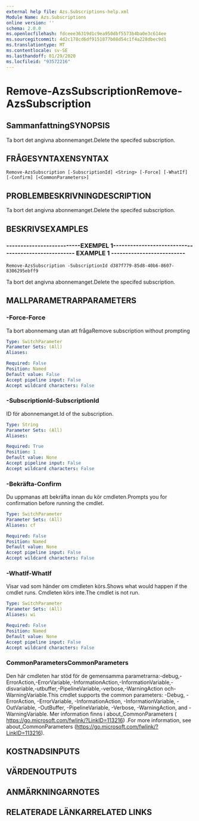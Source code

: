 ```yaml
---
external help file: Azs.Subscriptions-help.xml
Module Name: Azs.Subscriptions
online version: ''
schema: 2.0.0
ms.openlocfilehash: fdceee36319d1c9ea950dbf5573b4ba0e3c614ee
ms.sourcegitcommit: 4d2c178cd6df9151877b08d54c1f4a228dbec9d1
ms.translationtype: MT
ms.contentlocale: sv-SE
ms.lasthandoff: 01/29/2020
ms.locfileid: "93572216"
---
```

# <span data-ttu-id="78b79-101">Remove-AzsSubscription</span><span class="sxs-lookup"><span data-stu-id="78b79-101">Remove-AzsSubscription</span></span>

## <span data-ttu-id="78b79-102">Sammanfattning</span><span class="sxs-lookup"><span data-stu-id="78b79-102">SYNOPSIS</span></span>
<span data-ttu-id="78b79-103">Ta bort det angivna abonnemanget.</span><span class="sxs-lookup"><span data-stu-id="78b79-103">Delete the specifed subscription.</span></span>

## <span data-ttu-id="78b79-104">FRÅGESYNTAXEN</span><span class="sxs-lookup"><span data-stu-id="78b79-104">SYNTAX</span></span>

```
Remove-AzsSubscription [-SubscriptionId] <String> [-Force] [-WhatIf] [-Confirm] [<CommonParameters>]
```

## <span data-ttu-id="78b79-105">PROBLEMBESKRIVNING</span><span class="sxs-lookup"><span data-stu-id="78b79-105">DESCRIPTION</span></span>
<span data-ttu-id="78b79-106">Ta bort det angivna abonnemanget.</span><span class="sxs-lookup"><span data-stu-id="78b79-106">Delete the specifed subscription.</span></span>

## <span data-ttu-id="78b79-107">BESKRIVS</span><span class="sxs-lookup"><span data-stu-id="78b79-107">EXAMPLES</span></span>

### <span data-ttu-id="78b79-108">--------------------------EXEMPEL 1--------------------------</span><span class="sxs-lookup"><span data-stu-id="78b79-108">-------------------------- EXAMPLE 1 --------------------------</span></span>
```
Remove-AzsSubscription -SubscriptionId d387f779-85d8-40b6-8607-8306295ebff9
```

<span data-ttu-id="78b79-109">Ta bort det angivna abonnemanget.</span><span class="sxs-lookup"><span data-stu-id="78b79-109">Delete the specifed subscription.</span></span>

## <span data-ttu-id="78b79-110">MALLPARAMETRAR</span><span class="sxs-lookup"><span data-stu-id="78b79-110">PARAMETERS</span></span>

### <span data-ttu-id="78b79-111">-Force</span><span class="sxs-lookup"><span data-stu-id="78b79-111">-Force</span></span>
<span data-ttu-id="78b79-112">Ta bort abonnemang utan att fråga</span><span class="sxs-lookup"><span data-stu-id="78b79-112">Remove subscription without prompting</span></span>

```yaml
Type: SwitchParameter
Parameter Sets: (All)
Aliases: 

Required: False
Position: Named
Default value: False
Accept pipeline input: False
Accept wildcard characters: False
```

### <span data-ttu-id="78b79-113">-SubscriptionId</span><span class="sxs-lookup"><span data-stu-id="78b79-113">-SubscriptionId</span></span>
<span data-ttu-id="78b79-114">ID för abonnemanget.</span><span class="sxs-lookup"><span data-stu-id="78b79-114">Id of the subscription.</span></span>

```yaml
Type: String
Parameter Sets: (All)
Aliases: 

Required: True
Position: 1
Default value: None
Accept pipeline input: False
Accept wildcard characters: False
```

### <span data-ttu-id="78b79-115">-Bekräfta</span><span class="sxs-lookup"><span data-stu-id="78b79-115">-Confirm</span></span>
<span data-ttu-id="78b79-116">Du uppmanas att bekräfta innan du kör cmdleten.</span><span class="sxs-lookup"><span data-stu-id="78b79-116">Prompts you for confirmation before running the cmdlet.</span></span>

```yaml
Type: SwitchParameter
Parameter Sets: (All)
Aliases: cf

Required: False
Position: Named
Default value: None
Accept pipeline input: False
Accept wildcard characters: False
```

### <span data-ttu-id="78b79-117">-WhatIf</span><span class="sxs-lookup"><span data-stu-id="78b79-117">-WhatIf</span></span>
<span data-ttu-id="78b79-118">Visar vad som händer om cmdleten körs.</span><span class="sxs-lookup"><span data-stu-id="78b79-118">Shows what would happen if the cmdlet runs.</span></span>
<span data-ttu-id="78b79-119">Cmdleten körs inte.</span><span class="sxs-lookup"><span data-stu-id="78b79-119">The cmdlet is not run.</span></span>

```yaml
Type: SwitchParameter
Parameter Sets: (All)
Aliases: wi

Required: False
Position: Named
Default value: None
Accept pipeline input: False
Accept wildcard characters: False
```

### <span data-ttu-id="78b79-120">CommonParameters</span><span class="sxs-lookup"><span data-stu-id="78b79-120">CommonParameters</span></span>
<span data-ttu-id="78b79-121">Den här cmdleten har stöd för de gemensamma parametrarna:-debug,-ErrorAction,-ErrorVariable,-InformationAction,-InformationVariable,-disvariable,-utbuffer,-PipelineVariable,-verbose,-WarningAction och-WarningVariable.</span><span class="sxs-lookup"><span data-stu-id="78b79-121">This cmdlet supports the common parameters: -Debug, -ErrorAction, -ErrorVariable, -InformationAction, -InformationVariable, -OutVariable, -OutBuffer, -PipelineVariable, -Verbose, -WarningAction, and -WarningVariable.</span></span> <span data-ttu-id="78b79-122">Mer information finns i about_CommonParameters ( https://go.microsoft.com/fwlink/?LinkID=113216) .</span><span class="sxs-lookup"><span data-stu-id="78b79-122">For more information, see about_CommonParameters (https://go.microsoft.com/fwlink/?LinkID=113216).</span></span>

## <span data-ttu-id="78b79-123">KOSTNADS</span><span class="sxs-lookup"><span data-stu-id="78b79-123">INPUTS</span></span>

## <span data-ttu-id="78b79-124">VÄRDEN</span><span class="sxs-lookup"><span data-stu-id="78b79-124">OUTPUTS</span></span>

## <span data-ttu-id="78b79-125">ANMÄRKNINGAR</span><span class="sxs-lookup"><span data-stu-id="78b79-125">NOTES</span></span>

## <span data-ttu-id="78b79-126">RELATERADE LÄNKAR</span><span class="sxs-lookup"><span data-stu-id="78b79-126">RELATED LINKS</span></span>

